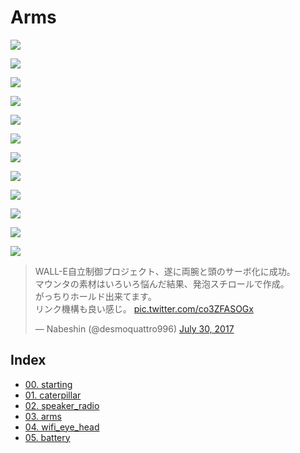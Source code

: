 # Arms

![](pics/IMG_0184.JPG)

![](pics/IMG_0186.JPG)

![](pics/IMG_0187.JPG)

![](pics/IMG_0206.JPG)

![](pics/IMG_0207.JPG)

![](pics/IMG_0228.JPG)

![](pics/IMG_0230.JPG)

![](pics/IMG_0234.JPG)

![](pics/IMG_0236.JPG)

![](pics/IMG_0237.JPG)

![](pics/IMG_0238.JPG)

![](pics/IMG_0244.JPG)



<blockquote class="twitter-tweet"><p lang="ja" dir="ltr">WALL-E自立制御プロジェクト、遂に両腕と頭のサーボ化に成功。<br>マウンタの素材はいろいろ悩んだ結果、発泡スチロールで作成。<br>がっちりホールド出来てます。<br>リンク機構も良い感じ。 <a href="https://t.co/co3ZFASOGx">pic.twitter.com/co3ZFASOGx</a></p>&mdash; Nabeshin (@desmoquattro996) <a href="https://twitter.com/desmoquattro996/status/891625194279780353?ref_src=twsrc%5Etfw">July 30, 2017</a></blockquote> <script async src="https://platform.twitter.com/widgets.js" charset="utf-8"></script>

## Index

* [00. starting](00_starting.md)
* [01. caterpillar](01_caterpillar.md)
* [02. speaker_radio](02_speaker_radio.md)
* [03. arms](03_arms.md)
* [04. wifi_eye_head](04_wifi_eye_head.md)
* [05. battery](05_battery.md)
